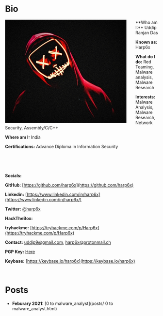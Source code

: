 

# Bio

<img style="padding-right: 30px;" align="left" src="assets/images/harp6.jpeg">
**Who am I:** Uddip Ranjan Das		

**Known as:** Harp6x

**What do I do:** Red Teaming, Malware analysis, Malware Research

**Interests:** Malware Analysis, Malware Research, Network Security, Assembly/C/C++

**Where am I:** India

**Certifications:** Advance Diploma in Information Security

<br clear="left"/>
<br />
<br />


**Socials:**

**GitHub:** [https://github.com/harp6x](https://github.com/harp6x)

**Linkedin:** [https://www.linkedin.com/in/harp6x](https://www.linkedin.com/in/harp6x/)

**Twitter:** [@harp6x](https://www.twitter.com/harp6x/)

**HackTheBox:** <script src="https://www.hackthebox.eu/badge/349193"></script>

**tryhackme:**  [https://tryhackme.com/p/Harp6x](https://tryhackme.com/p/Harp6x)

**Contact:** [uddip9@gmail.com](mailto:uddip9@gmail.com), [harp6x@protonmail.ch](mailto:harp6x@protonmail.ch)

**PGP Key:** [Here](https://raw.githubusercontent.com/harp6x/harp6x.github.io/master/harp6x%20PGP%20Public%20Key.asc)

**Keybase:** [https://keybase.io/harp6x](https://keybase.io/harp6x)

<br clear="left"/>

# Posts

- **Feburary 2021:** [0 to malware_analyst](posts/ 0 to malware_analyst.html)
